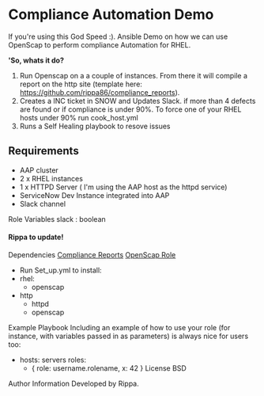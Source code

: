 # Compliance Automation Demo 
If you're using this God Speed :). Ansible Demo on how we can use OpenScap to perform compliance Automation for RHEL. 

**'So, whats it do?**
1. Run Openscap on a a couple of instances. From there it will compile a report on the http site (template here: https://github.com/rippa86/compliance_reports).
2. Creates a INC ticket in SNOW and Updates Slack. if more than 4 defects are found or if compliance is under 90%. To force one of your RHEL hosts under 90% run cook_host.yml
3. Runs a Self Healing playbook to resove issues

## Requirements
- AAP cluster
- 2 x RHEL instances
- 1 x HTTPD Server ( I'm using the AAP host as the httpd service)
- ServiceNow Dev Instance integrated into AAP
- Slack channel 

Role Variables
slack : boolean 

#### Rippa to update!

Dependencies
[Compliance Reports](https://github.com/rippa86/compliance_reports) 
[OpenScap Role](https://github.com/rippa86/compliance_reports)

- Run Set_up.yml to install:
- rhel: 
  - openscap
- http
  - httpd
  - openscap

Example Playbook
Including an example of how to use your role (for instance, with variables passed in as parameters) is always nice for users too:

- hosts: servers
  roles:
     - { role: username.rolename, x: 42 }
License
BSD

Author Information
Developed by Rippa. 
